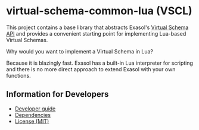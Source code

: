 # virtual-schema-common-lua (VSCL)

This project contains a base library that abstracts Exasol's [Virtual Schema API](https://github.com/exasol/virtual-schema-common-java/blob/main/doc/development/api/virtual_schema_api.md) and provides a convenient starting point for implementing Lua-based Virtual Schemas.

Why would you want to implement a Virtual Schema in Lua?

Because it is blazingly fast. Exasol has a built-in Lua interpreter for scripting and there is no more direct approach to extend Exasol with your own functions.

## Information for Developers

* [Developer guide](doc/developer_guide/developer_guide.md)
* [Dependencies](dependencies.md)
* [License (MIT)](LICENSE)
